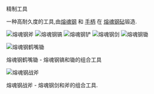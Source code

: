  精制工具

一种高耐久度的工具,由[熔魂钢](soulforged_steel.md) 和 [手柄](haft.md) 在 [熔魂钢砧](../blocks/anvil.md)锻造.

![熔魂钢斧](item:betterwithmods:steel_axe)
![熔魂钢镐](item:betterwithmods:steel_pickaxe)
![熔魂钢铲](item:betterwithmods:steel_shovel)
![熔魂钢剑](item:betterwithmods:steel_sword)
![熔魂钢锄](item:betterwithmods:steel_hoe)

![熔魂钢鹤嘴锄](item:betterwithmods:steel_mattock)

熔魂钢鹤嘴锄 - 熔魂钢镐和锄的组合工具  

![熔魂钢战斧](item:betterwithmods:steel_battleaxe)

熔魂钢战斧 - 熔魂钢剑和斧的组合工具.  
